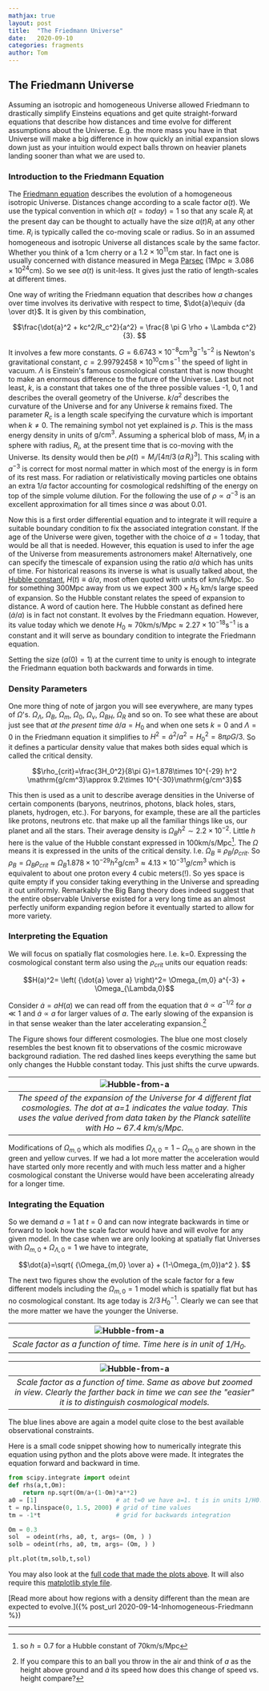 ```yaml
---
mathjax: true
layout: post
title:  "The Friedmann Universe"
date:   2020-09-10
categories: fragments
author: Tom
---
```


## The Friedmann Universe

Assuming an isotropic and homogeneous Universe allowed Friedmann to drastically simplify Einsteins equations and get quite straight-forward equations that describe how distances and time evolve for different assumptions about the Universe. E.g. the more mass you have in that Universe will make a big difference in how quickly an initial expansion slows down just as your intuition would expect balls thrown on heavier planets landing sooner than what we are used to.

### Introduction to the Friedmann Equation

The [Friedmann equation](https://en.wikipedia.org/wiki/Friedmann_equations) describes the evolution of a homogeneous isotropic Universe. Distances change according to a scale factor $a(t)$. We use the typical convention in which $a(t=today)=1$ so that any scale $R_i$ at the present day can be thought to actually have the size $a(t)R_i$ at any other time. $R_i$ is typically called the co-moving scale or radius. So in an assumed homogeneous and isotropic Universe all distances scale by the same factor. Whether you think of a 1cm cherry or a $1.2\times 10^{11}$cm star. In fact one is usually concerned with distance measured in Mega [Parsec](https://en.wikipedia.org/wiki/Parsec) ($1\mathrm{Mpc}\approx 3.086\times 10^{24}$cm). So we see $a(t)$ is unit-less. It gives just the ratio of length-scales at different times.

One way of writing the Friedmann equation that describes how $a$ changes over time involves its derivative with respect to time, $\dot{a}\equiv {da \over dt}$. It is given by this combination,

$$\frac{\dot{a}^2 + kc^2/R_c^2}{a^2} = \frac{8 \pi G \rho + \Lambda c^2}{3}. $$

It involves a few more constants. $G=6.6743 \times 10^{-8} \mathrm{cm^3 g^{-1} s^{-2}}$ is Newton's gravitational constant, $c=2.99792458 \times 10^{10} {\mathrm{ cm\, s}}^{-1}$ the speed of light in vacuum. $\Lambda$ is Einstein's famous cosmological constant that is now thought to make an enormous difference to the future of the Universe. Last but not least, $k$, is a constant that takes one of the three possible values -1, 0, 1 and describes the overall geometry of the Universe. $k/a^2$ describes the curvature of the Universe and for any Universe $k$ remains fixed. The parameter $R_c$ is a length scale specifying the curvature which is important when $k\neq 0$. The remaining symbol not yet explained is $\rho$. This is the mass energy density in units of $\mathrm{g/cm^3}$. Assuming a spherical blob of mass, $M_i$ in a sphere with radius, $R_i$, at the present time that is co-moving with the Universe. Its density would then be $\rho(t)=M_i/[4\pi/3\, (a\,R_i)^3 ]$. This scaling with $a^{-3}$ is correct for most normal matter in which most of the energy is in form of its rest mass. For radiation or relativistically moving particles one obtains an extra $1/a$ factor accounting for cosmological redshifting of the energy on top of the simple volume dilution. For the following the use of $\rho\propto a^{-3}$ is an excellent approximation for all times since $a$ was about $0.01$.

Now this is a first order differential equation and to integrate it will require a suitable boundary condition to fix the associated integration constant. If the age of the Universe were given, together with the choice of $a=1$ today, that would be all that is needed. However, this equation is used to infer the age of the Universe from measurements astronomers make! Alternatively, one can specify the timescale of expansion using the ratio $a/\dot{a}$ which has units of time. For historical reasons its inverse is what is usually talked about, the [Hubble constant](https://en.wikipedia.org/wiki/Hubble%27s_law), $H(t)\equiv \dot{a}/a$, most often quoted with units of $\mathrm{km/s/Mpc}$. So for something $300 \mathrm{Mpc}$ away from us we expect $300 \times H_0$ $\mathrm{km/s}$ large speed of expansion. So the Hubble constant relates the speed of expansion to distance. A word of caution here. The Hubble constant as defined here ($\dot{a}/{a}$) is in fact not constant. It evolves by the Friedmann equation. However, its value today which we denote $H_0\approx 70 \mathrm{km/s/Mpc}\approx 2.27\times 10^{-18}\mathrm{s^{-1}}$ is a constant and it will serve as boundary condition to integrate the Friedmann equation.

Setting the size ($a(0)=1$) at the current time to unity is enough to integrate the Friedmann equation both backwards and forwards in time.

### Density Parameters

One more thing of note of jargon you will see everywhere, are many types of $\Omega$'s. $\Omega_\Lambda$, $\Omega_B$, $\Omega_m$, $\Omega_0$, $\Omega_{\nu}$, $\Omega_{BH}$, $\Omega_R$ and so on. To see what these are about just see that *at the present time* $\dot{a}/a=H_0$ and when one sets $k=0$ and $\Lambda=0$ in the Friedmann equation it simplifies to $H^2=\dot{a}^2/a^2 = H_0^2=8\pi \rho G/3$. So it defines a particular density value that makes both sides equal which is called the critical density.

$$\rho_{crit}=\frac{3H_0^2}{8\pi G}=1.878\times 10^{-29} h^2 \mathrm{g/cm^3}\approx 9.2\times 10^{-30}\mathrm{g/cm^3}$$

This then is used as a unit to describe average densities in the Universe of certain components (baryons, neutrinos, photons, black holes, stars, planets, hydrogen, etc.). For baryons, for example, these are all the particles like protons, neutrons etc. that make up all the familiar things like us, our planet and all the stars. Their average density is $\Omega_B h^2\sim 2.2\times 10^{-2}$. Little $h$ here is the value of the Hubble constant expressed in $100\mathrm{km/s/Mpc}$[^1]. The $\Omega$ means it is expressed in the units of the critical density. I.e. $\Omega_B\equiv \rho_B/\rho_{crit}$. So $\rho_B=\Omega_B \rho_{crit} \approx \Omega_B 1.878\times 10^{-29} h^2 \mathrm{g/cm^3}\approx 4.13\times 10^{-31}{g/cm^3}$ which is equivalent to about one proton every 4 cubic meters(!). So yes space is quite empty if you consider taking everything in the Universe and spreading it out uniformly. Remarkably the Big Bang theory does indeed suggest that the entire observable Universe existed for a very long time as an almost perfectly uniform expanding region before it eventually started to allow for more variety.

### Interpreting the Equation

We will focus on spatially flat cosmologies here. I.e. k=0. Expressing the cosmological constant term also using the $\rho_{crit}$ units our equation reads:

$$H(a)^2= \left( {\dot{a} \over a} \right)^2= \Omega_{m,0} a^{-3} + \Omega_{\Lambda,0}$$

Consider $\dot{a}=aH(a)$ we can read off from the equation that $\dot{a}\propto a^{-1/2}$ for $a\ll 1$ and $\dot{a}\propto a$ for larger values of $a$. The early slowing of the expansion is in that sense weaker than the later accelerating expansion.[^3]

The Figure shows four different cosmologies. The blue one most closely resembles the best known fit to observations of the cosmic microwave background radiation. The red dashed lines keeps everything the same but only changes the Hubble constant today. This just shifts the curve upwards.

| ![Hubble-from-a](/assets/Hubble-as-function-of-a.png) |
|:--:|
| *The speed of the expansion of the Universe for 4 different flat cosmologies. The dot at a=1 indicates the value today. This uses the value derived from data taken by the Planck satellite with Ho ~ 67.4 km/s/Mpc.* |

Modifications of $\Omega_{m,0}$ which als modifies $\Omega_{\Lambda,0} = 1 - \Omega_{m,0}$ are shown in the green and yellow curves. If we had a lot more matter the acceleration would have started only more recently and with much less matter and a higher cosmological constant the Universe would have been accelerating already for a longer time.

### Integrating the Equation

So we demand $a=1$ at $t=0$ and can now integrate backwards in time or forward to look how the scale factor would have and will evolve for any given model. In the case when we are only looking at spatially flat Universes with $\Omega_{m,0}+\Omega_{\Lambda,0}=1$ we have to integrate,

$$\dot{a}=\sqrt{ {\Omega_{m,0} \over a} + (1-\Omega_{m,0})a^2 }.
$$

The next two figures show the evolution of the scale factor for a few different models including the $\Omega_{m,0}=1$ model which is spatially flat but has no cosmological constant. Its age today is $2/3\,H_0^{-1}$. Clearly we can see that the more matter we have the younger the Universe.

| ![Hubble-from-a](/assets/flat-a-of-t.png) |
|:--:|
| *Scale factor as a function of time. Time here is in unit of 1/H<sub>0</sub>.* |

| ![Hubble-from-a](/assets/flat-a-of-t-zoom.png) |
|:--:|
| *Scale factor as a function of time. Same as above but zoomed in view. Clearly the farther back in time we can see the "easier" it is to distinguish cosmological models.* |

The blue lines above are again a model quite close to the best available observational constraints.

Here is a small code snippet showing how to numerically integrate this equation using python and the plots above were made. It integrates the equation forward and backward in time. 

```python
from scipy.integrate import odeint
def rhs(a,t,Om):
    return np.sqrt(Om/a+(1-Om)*a**2)
a0 = [1]                      # at t=0 we have a=1. t is in units 1/H0.
t = np.linspace(0, 1.5, 2000) # grid of time values
tm = -1*t                     # grid for backwards integration

Om = 0.3
sol  = odeint(rhs, a0, t, args= (Om, ) )
solb = odeint(rhs, a0, tm, args= (Om, ) )

plt.plot(tm,solb,t,sol)
```

You may also look at the [full code that made the plots above](/posts_code/FriedmannEasy.py). It will also require this [matplotlib style file](/posts_code/Modified5308.mplstyle).

[Read more about how regions with a density different than the mean are expected to evolve.]({% post_url 2020-09-14-Inhomogeneous-Friedmann %})

---

[^1]: so $h=0.7$ for a Hubble constant of $70\mathrm{km/s/Mpc}$

[^3]: If you compare this to an ball you throw in the air and think of $a$ as the height above ground and $\dot{a}$ its speed how does this change of speed vs. height compare?
